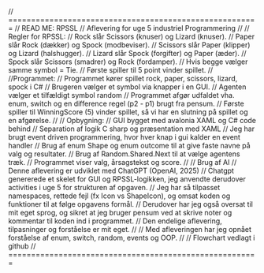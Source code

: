 // =======================================================
// READ ME: RPSSL
// Aflevering for uge 5 industriel Programmering
//
// Regler for RPSSL:
// Rock slår Scissors (knuser) og Lizard (knuser).
// Paper slår Rock (dækker) og Spock (modbeviser).
// Scissors slår Paper (klipper) og Lizard (halshugger).
// Lizard slår Spock (forgifter) og Paper (æder).
// Spock slår Scissors (smadrer) og Rock (fordamper).
// Hvis begge vælger samme symbol = Tie.
// Første spiller til 5 point vinder spillet.
//
//Programmet:
// Programmet kører spillet rock, paper, scissors, lizard, spock i C#
// Brugeren vælger et symbol via knapper i en GUI.
// Agenten vælger et tilfældigt symbol random
// Programmet afgør udfaldet vha. enum, switch og en difference regel (p2 - p1) brugt fra pensum.
// Første spiller til WinningScore (5) vinder spillet, så vi har en slutning på spillet og en afgørelse.
//
// Opbygning:
// GUI bygget med avalonia XAML og C# code behind
// Separation af logik C sharp og præsentation med XAML
// Jeg har brugt event driven programmering, hvor hver knap i gui kalder en event handler
// Brug af enum Shape og enum outcome til at give faste navne på valg og resultater.
// Brug af Random.Shared.Next til at vælge agentens træk.
// Programmet viser valg, årsagstekst og score.
//
// Brug af AI
// Denne aflevering er udviklet med ChatGPT (OpenAI, 2025)
// Chatgpt genererede et skelet for GUI og RPSSL-logikken, jeg anvendte derudover activities i uge 5 for strukturen af opgaven.
// Jeg har så tilpasset namespaces, rettede fejl (fx Icon vs ShapeIcon), og omsat koden og funktioner til at følge opgavens formål.
// Derudover har jeg også oversat til mit eget sprog, og sikret at jeg bruger pensum ved at skrive noter og kommentar til koden ind i programmet.
// Den endelige aflevering, tilpasninger og forståelse er mit eget.
//
// Med afleveringen har jeg opnået forståelse af enum, switch, random, events og OOP.
//
// Flowchart vedlagt i github
// =======================================================
